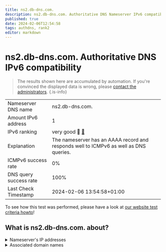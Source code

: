 ```yaml
---
title: ns2.db-dns.com.
description: ns2.db-dns.com. Authoritative DNS Nameserver IPv6 compatibility
published: true
date: 2024-02-06T12:54:58
tags: authdns, rank2
editor: markdown
---
```


# ns2.db-dns.com. Authoritative DNS IPv6 compatibility

> The results shown here are accumulated by automation. If you're convinced the displayed data is wrong, please [contact the administrators](/howto/chat). 
{.is-info}




|   |   |
| - | - |
| Nameserver DNS name | ns2.db-dns.com.
| Amount IPv6 address | 1
| IPv6 ranking | very good :2nd_place_medal: [🔗](/howto/ranking) |
| Explanation | The nameserver has an AAAA record and responds well to ICMPv6 as well as DNS queries. |
| ICMPv6 success rate | 0%|
| DNS query success rate | 100% |
| Last Check Timestamp | 2024-02-06 13:54:58+01:00 |

To see how this test was performed, please have a look at [our website test criteria howto](/howto/testcriteria/authdns)!


## What is ns2.db-dns.com. about?




<details>
<summary>Nameserver's IP addresses</summary>

2a00:c00:f030:1::100

</details>



<details>
<summary>Associated domain names</summary>

deutschebank.de

www.deutsche-bank.de

</details>
